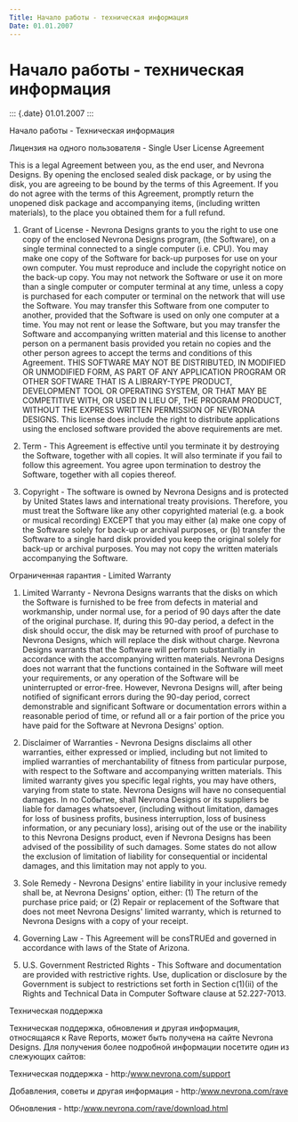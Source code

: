 ```yaml
---
Title: Начало работы - техническая информация
Date: 01.01.2007
---
```



Начало работы - техническая информация
=======================================

::: {.date}
01.01.2007
:::

Начало работы - Техническая информация

Лицензия на одного пользователя - Single User License Agreement

This is a legal Agreement between you, as the end user, and Nevrona
Designs. By opening the enclosed sealed disk package, or by using the
disk, you are agreeing to be bound by the terms of this Agreement. If
you do not agree with the terms of this Agreement, promptly return the
unopened disk package and accompanying items, (including written
materials), to the place you obtained them for a full refund.

1. Grant of License - Nevrona Designs grants to you the right to use one
copy of the enclosed Nevrona Designs program, (the Software), on a
single terminal connected to a single computer (i.e. CPU). You may make
one copy of the Software for back-up purposes for use on your own
computer. You must reproduce and include the copyright notice on the
back-up copy. You may not network the Software or use it on more than a
single computer or computer terminal at any time, unless a copy is
purchased for each computer or terminal on the network that will use the
Software. You may transfer this Software from one computer to another,
provided that the Software is used on only one computer at a time. You
may not rent or lease the Software, but you may transfer the Software
and accompanying written material and this license to another person on
a permanent basis provided you retain no copies and the other person
agrees to accept the terms and conditions of this Agreement. THIS
SOFTWARE MAY NOT BE DISTRIBUTED, IN MODIFIED OR UNMODIFIED FORM, AS PART
OF ANY APPLICATION PROGRAM OR OTHER SOFTWARE THAT IS A LIBRARY-TYPE
PRODUCT, DEVELOPMENT TOOL OR OPERATING SYSTEM, OR THAT MAY BE
COMPETITIVE WITH, OR USED IN LIEU OF, THE PROGRAM PRODUCT, WITHOUT THE
EXPRESS WRITTEN PERMISSION OF NEVRONA DESIGNS. This license does include
the right to distribute applications using the enclosed software
provided the above requirements are met.

2. Term - This Agreement is effective until you terminate it by
destroying the Software, together with all copies. It will also
terminate if you fail to follow this agreement. You agree upon
termination to destroy the Software, together with all copies thereof.

3. Copyright - The software is owned by Nevrona Designs and is protected
by United States laws and international treaty provisions. Therefore,
you must treat the Software like any other copyrighted material (e.g. a
book or musical recording) EXCEPT that you may either (a) make one copy
of the Software solely for back-up or archival purposes, or (b) transfer
the Software to a single hard disk provided you keep the original solely
for back-up or archival purposes. You may not copy the written materials
accompanying the Software.

Ограниченная гарантия - Limited Warranty

1. Limited Warranty - Nevrona Designs warrants that the disks on which
the Software is furnished to be free from defects in material and
workmanship, under normal use, for a period of 90 days after the date of
the original purchase. If, during this 90-day period, a defect in the
disk should occur, the disk may be returned with proof of purchase to
Nevrona Designs, which will replace the disk without charge. Nevrona
Designs warrants that the Software will perform substantially in
accordance with the accompanying written materials. Nevrona Designs does
not warrant that the functions contained in the Software will meet your
requirements, or any operation of the Software will be uninterrupted or
error-free. However, Nevrona Designs will, after being notified of
significant errors during the 90-day period, correct demonstrable and
significant Software or documentation errors within a reasonable period
of time, or refund all or a fair portion of the price you have paid for
the Software at Nevrona Designs\' option.

2. Disclaimer of Warranties - Nevrona Designs disclaims all other
warranties, either expressed or implied, including but not limited to
implied warranties of merchantability of fitness from particular
purpose, with respect to the Software and accompanying written
materials. This limited warranty gives you specific legal rights, you
may have others, varying from state to state. Nevrona Designs will have
no consequential damages. In no Событие, shall Nevrona Designs or its
suppliers be liable for damages whatsoever, (including without
limitation, damages for loss of business profits, business interruption,
loss of business information, or any pecuniary loss), arising out of the
use or the inability to this Nevrona Designs product, even if Nevrona
Designs has been advised of the possibility of such damages. Some states
do not allow the exclusion of limitation of liability for consequential
or incidental damages, and this limitation may not apply to you.

3. Sole Remedy - Nevrona Designs\' entire liability in your inclusive
remedy shall be, at Nevrona Designs\' option, either: (1) The return of
the purchase price paid; or (2) Repair or replacement of the Software
that does not meet Nevrona Designs\' limited warranty, which is returned
to Nevrona Designs with a copy of your receipt.

4. Governing Law - This Agreement will be consTRUEd and governed in
accordance with laws of the State of Arizona.

5. U.S. Government Restricted Rights - This Software and documentation
are provided with restrictive rights. Use, duplication or disclosure by
the Government is subject to restrictions set forth in Section c(1)(ii)
of the Rights and Technical Data in Computer Software clause at
52.227-7013.

Техническая поддержка

Техническая поддержка, обновления и другая информация, относящаяся к
Rave Reports, может быть получена на сайте Nevrona Designs. Для
получения более подробной информации посетите один из слежующих сайтов:

Техническая поддержка                        -
http:/www.nevrona.com/support

Добавления, советы и другая информация        -
http:/www.nevrona.com/rave

Обновления                                        -
http:/www.nevrona.com/rave/download.html
